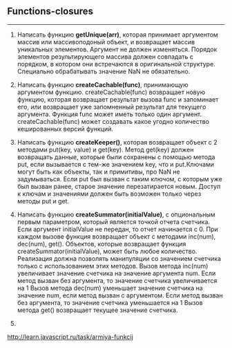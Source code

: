 ## Functions-closures

----------
1.  Написать функцию **getUnique(arr)**, которая принимает аргументом массив или массивоподоный объект, и возвращает массив уникальных элементов. Аргумент не должен изменяться. Порядок элементов результирующего массива должен совпадать с порядком, в котором они встречаются в оригинальной структуре.
Специально обрабатывать значение NaN не обязательно.

2. Написать функцию **createCachable(func)**, принимающую аргументом функцию. createCachable(func) возвращает новую функцию, которая возвращает результат вызова func и запоминает его, или возвращает уже запомненный результат для текущего аргумента. Функция func может иметь только один аргумент. createCachable(func) может создавать какое угодно количество кешированных версий функций. 
3. Написать функцию **createKeeper()**, которая возвращает объект с 2 методами put(key, value) и get(key). Метод get(key) должен возвращать данные, которые были сохранены с помощью метода put, если вызывается с тем-же значением key, что и put.Ключами могут быть как объекты, так и примитивы, про NaN не задумываться.
Если put был вызван с таким ключом, с которым уже был вызван ранее, старое значение перезатирается новым. 
Доступ к ключам и значениями должен быть возможен только через методы put и get.
4. Написать функцию **createSummator(initialValue)**, с опциональным первым параметром, который является точкой отчета счетчика. Если аргумент initialValue не передан, то отчет начинается с 0. При каждом вызове функция возвращает объект с методами inc(num), dec(num), get(). Объектов, которые возвращает функция createSummator(initialValue), может быть любое количество. 
Реализация должна позволять манипуляции со значением счетчика только с использованием этих методов. 
Вызов метода inc(num) увеличивает значение счетчика на значение аргумента num. Если метод вызван без аргумента, то значение счетчика увеличивается на 1
Вызов метода dec(num) уменьшает значение счетчика на значение num, если метод вызван с аргументом. Если метод вызван без аргумента, то значение счетчика уменьшается на 1
Вызов метода get() возвращает текущее значение счетчика.
1. 
http://learn.javascript.ru/task/armiya-funkcij

